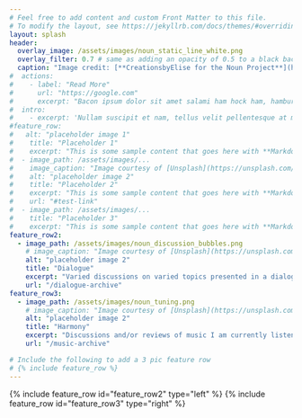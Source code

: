 ```yaml
---
# Feel free to add content and custom Front Matter to this file.
# To modify the layout, see https://jekyllrb.com/docs/themes/#overriding-theme-defaults
layout: splash
header:
  overlay_image: /assets/images/noun_static_line_white.png
  overlay_filter: 0.7 # same as adding an opacity of 0.5 to a black background
  caption: "Image credit: [**CreationsbyElise for the Noun Project**](https://thenounproject.com/)"
#  actions:
#    - label: "Read More"
#      url: "https://google.com"
#      excerpt: "Bacon ipsum dolor sit amet salami ham hock ham, hamburger corned beef short ribs kielbasa biltong t-bone drumstick tri-tip tail sirloin pork chop."
#  intro:
#    - excerpt: 'Nullam suscipit et nam, tellus velit pellentesque at malesuada, enim eaque. Quis nulla, netus tempor in diam gravida tincidunt, *proin faucibus* voluptate felis id sollicitudin. Centered with `type="center"`'
#feature_row:
#   alt: "placeholder image 1"
#    title: "Placeholder 1"
#    excerpt: "This is some sample content that goes here with **Markdown** formatting."
#  - image_path: /assets/images/...
#    image_caption: "Image courtesy of [Unsplash](https://unsplash.com/)"
#    alt: "placeholder image 2"
#    title: "Placeholder 2"
#    excerpt: "This is some sample content that goes here with **Markdown** formatting."
#    url: "#test-link"
#  - image_path: /assets/images/...
#    title: "Placeholder 3"
#    excerpt: "This is some sample content that goes here with **Markdown** formatting."
feature_row2:
  - image_path: /assets/images/noun_discussion_bubbles.png
    # image_caption: "Image courtesy of [Unsplash](https://unsplash.com/)"
    alt: "placeholder image 2"
    title: "Dialogue"
    excerpt: "Varied discussions on varied topics presented in a dialogue format."
    url: "/dialogue-archive"
feature_row3:
  - image_path: /assets/images/noun_tuning.png
    # image_caption: "Image courtesy of [Unsplash](https://unsplash.com/)"
    alt: "placeholder image 2"
    title: "Harmony"
    excerpt: "Discussions and/or reviews of music I am currently listening to."
    url: "/music-archive"

# Include the following to add a 3 pic feature row
# {% include feature_row %}
---
```


 {% include feature_row id="feature_row2" type="left" %}
 {% include feature_row id="feature_row3" type="right" %}
